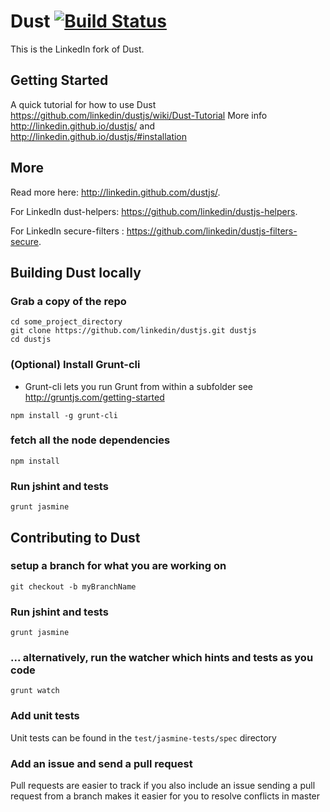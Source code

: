 Dust  [![Build Status](https://secure.travis-ci.org/linkedin/dustjs.png)](http://travis-ci.org/linkedin/dustjs)
====
This is the LinkedIn fork of Dust.

## Getting Started
A quick tutorial for how to use Dust <https://github.com/linkedin/dustjs/wiki/Dust-Tutorial>
More info <http://linkedin.github.io/dustjs/> and <http://linkedin.github.io/dustjs/#installation>


## More
Read more here: <http://linkedin.github.com/dustjs/>.

For LinkedIn dust-helpers:  <https://github.com/linkedin/dustjs-helpers>.

For LinkedIn secure-filters : <https://github.com/linkedin/dustjs-filters-secure>.


## Building Dust locally
### Grab a copy of the repo
```
cd some_project_directory
git clone https://github.com/linkedin/dustjs.git dustjs
cd dustjs

```

### (Optional) Install Grunt-cli
* Grunt-cli lets you run Grunt from within a subfolder see http://gruntjs.com/getting-started
```
npm install -g grunt-cli
```

### fetch all the node dependencies
```
npm install
```
### Run jshint and tests
```
grunt jasmine
```

## Contributing to Dust

### setup a branch for what you are working on
```
git checkout -b myBranchName
```

### Run jshint and tests
```
grunt jasmine
```

### ... alternatively, run the watcher which hints and tests as you code
```
grunt watch
```

### Add unit tests
Unit tests can be found in the `test/jasmine-tests/spec` directory

### Add an issue and send a pull request
Pull requests are easier to track if you also include an issue
sending a pull request from a branch makes it easier for you to resolve conflicts in master




